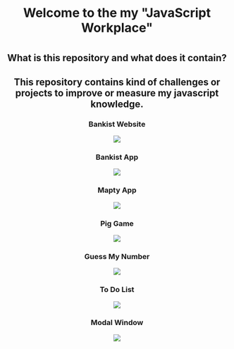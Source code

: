 <div align=center>
<h1>Welcome to the my "JavaScript Workplace"<h1>
</div>

<div align=center>
<h2>What is this repository and what does it contain?<h2>
<p>This repository contains kind of challenges or projects to improve or measure my javascript knowledge.</p>
</div>

<div align=center>
<h3>Bankist Website</h3>
<img src="https://raw.githubusercontent.com/thenesern/JavaScript-Workplace/master/Images/Bankist%20Website/1280x800/1.png" />
</div>

<div align=center>
<h3>Bankist App</h3>
<img src="https://raw.githubusercontent.com/thenesern/JavaScript-Workplace/master/Images/Bankist%20App/1280x800/1.png" />
</div>

<div align=center>
<h3>Mapty App</h3>
<img src="https://raw.githubusercontent.com/thenesern/JavaScript-Workplace/master/Images/Mapty%20App/1280x800/1.png" />
</div>

<div align=center>
<h3>Pig Game</h3>
<img src="https://raw.githubusercontent.com/thenesern/JavaScript-Workplace/master/Images/Pig%20Game/1280x800/1.png" />
</div>

<div align=center>
<h3>Guess My Number</h3>
<img src="https://raw.githubusercontent.com/thenesern/JavaScript-Workplace/master/Images/Guess%20My%20Number/1280x800/1.png" />
</div>

<div align=center>
<h3>To Do List</h3>
<img src="https://raw.githubusercontent.com/thenesern/JavaScript-Workplace/master/Images/To%20Do%20List/1280x800/1.png" />
</div>

<div align=center>
<h3>Modal Window</h3>
<img src="https://raw.githubusercontent.com/thenesern/JavaScript-Workplace/master/Images/Modal%20Window/1280x800/1.png" />
</div>

